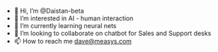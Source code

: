 - 👋 Hi, I’m @Daistan-beta
- 👀 I’m interested in AI - human interaction
- 🌱 I’m currently learning neural nets
- 💞️ I’m looking to collaborate on chatbot for Sales and Support desks
- 📫 How to reach me dave@measys.com

<!---
Daistan-beta/Daistan-beta is a ✨ special ✨ repository because its `README.md` (this file) appears on your GitHub profile.
You can click the Preview link to take a look at your changes.
--->
